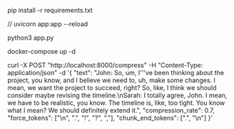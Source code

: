 pip install -r requirements.txt

// uvicorn app:app --reload

python3 app.py

docker-compose up -d


curl -X POST "http://localhost:8000/compress" -H "Content-Type: application/json" -d '{
    "text": "John: So, um, I'\''ve been thinking about the project, you know, and I believe we need to, uh, make some changes. I mean, we want the project to succeed, right? So, like, I think we should consider maybe revising the timeline.\nSarah: I totally agree, John. I mean, we have to be realistic, you know. The timeline is, like, too tight. You know what I mean? We should definitely extend it.",
    "compression_rate": 0.7,
    "force_tokens": ["\n", ".", "!", "?", ","],
    "chunk_end_tokens": [".", "\n"]
}'

